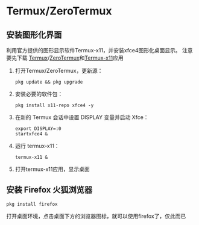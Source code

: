 # Termux/ZeroTermux
## 安装图形化界面
利用官方提供的图形显示软件Termux-x11，并安装xfce4图形化桌面显示。
注意要先下载 [Termux](https://github.com/termux/termux-app/releases)/[ZeroTermux](https://od.ixcmstudio.cn/repository/main/ZeroTermux/)和[Termux-x11](https://github.com/termux/termux-x11/releases)应用

1. 打开Termux/ZeroTermux，更新源：

   ```
   pkg update && pkg upgrade
   ```
   
2. 安装必要的软件包：

   ```
   pkg install x11-repo xfce4 -y   
   ```

3. 在新的 Termux 会话中设置 DISPLAY 变量并启动 Xfce：

   ```
   export DISPLAY=:0
   startxfce4 &
   ```

4. 运行 termux-x11：

   ```
   termux-x11 &
   ```
   
5. 打开termux-x11应用，显示桌面

## 安装 Firefox 火狐浏览器

   ```
   pkg install firefox
   ```

打开桌面环境，点击桌面下方的浏览器图标，就可以使用firefox了，仅此而已



